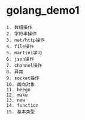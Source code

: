 # golang_demo1
    1. 数组操作
    2. 字符串操作
    3. net/http操作
    4. file操作
    5. martini学习
    6. json操作
    7. channel操作
    8. 异常
    9. socket操作
    10. 面向对象
    11. beego
    12. make
    13. new
    14. function
    15. 基本类型
